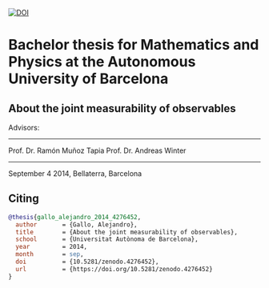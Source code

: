 
  <a href="https://doi.org/10.5281/zenodo.4276452">
    <img src="https://zenodo.org/badge/DOI/10.5281/zenodo.4276452.svg" alt="DOI">
  </a>

Bachelor thesis for Mathematics and Physics at the Autonomous University of Barcelona
=====================================================================================

About the joint measurability of observables
--------------------------------------------

Advisors:

  ----------------------------- --------------------------
  Prof. Dr. Ramón Muñoz Tapia   Prof. Dr. Andreas Winter
  ----------------------------- --------------------------

September 4 2014, Bellaterra, Barcelona

## Citing

```bibtex
@thesis{gallo_alejandro_2014_4276452,
  author       = {Gallo, Alejandro},
  title        = {About the joint measurability of observables},
  school       = {Universitat Autònoma de Barcelona},
  year         = 2014,
  month        = sep,
  doi          = {10.5281/zenodo.4276452},
  url          = {https://doi.org/10.5281/zenodo.4276452}
}
```
